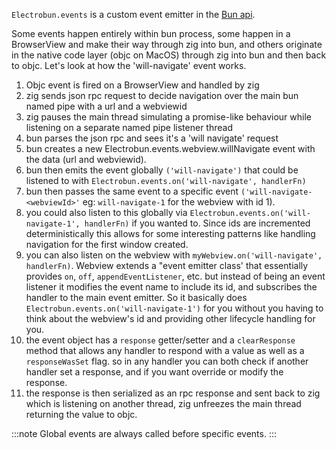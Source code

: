 `Electrobun.events` is a custom event emitter in the [Bun api](/docs/apis/bun/Events).

Some events happen entirely within bun process, some happen in a BrowserView and make their way through zig into bun, and others originate in the native code layer (objc on MacOS) through zig into bun and then back to objc. Let's look at how the 'will-navigate' event works.

1. Objc event is fired on a BrowserView and handled by zig
1. zig sends json rpc request to decide navigation over the main bun named pipe with a url and a webviewid
1. zig pauses the main thread simulating a promise-like behaviour while listening on a separate named pipe listener thread
1. bun parses the json rpc and sees it's a 'will navigate' request
1. bun creates a new Electrobun.events.webview.willNavigate event with the data (url and webviewid).
1. bun then emits the event globally `('will-navigate')` that could be listened to with `Electrobun.events.on('will-navigate', handlerFn)`
1. bun then passes the same event to a specific event `('will-navigate-<webviewId>'` eg: `will-navigate-1` for the webview with id 1).
1. you could also listen to this globally via `Electrobun.events.on('will-navigate-1', handlerFn)` if you wanted to. Since ids are incremented deterministically this allows for some interesting patterns like handling navigation for the first window created.
1. you can also listen on the webview with `myWebview.on('will-navigate', handlerFn)`. Webview extends a "event emitter class' that essentially provides `on`, `off`, `appendEventListener`, etc. but instead of being an event listener it modifies the event name to include its id, and subscribes the handler to the main event emitter. So it basically does `Electrobun.events.on('will-navigate-1')` for you without you having to think about the webview's id and providing other lifecycle handling for you.
1. the event object has a `response` getter/setter and a `clearResponse` method that allows any handler to respond with a value as well as a `responseWasSet` flag. so in any handler you can both check if another handler set a response, and if you want override or modify the response.
1. the response is then serialized as an rpc response and sent back to zig which is listening on another thread, zig unfreezes the main thread returning the value to objc.

:::note
Global events are always called before specific events.
:::
